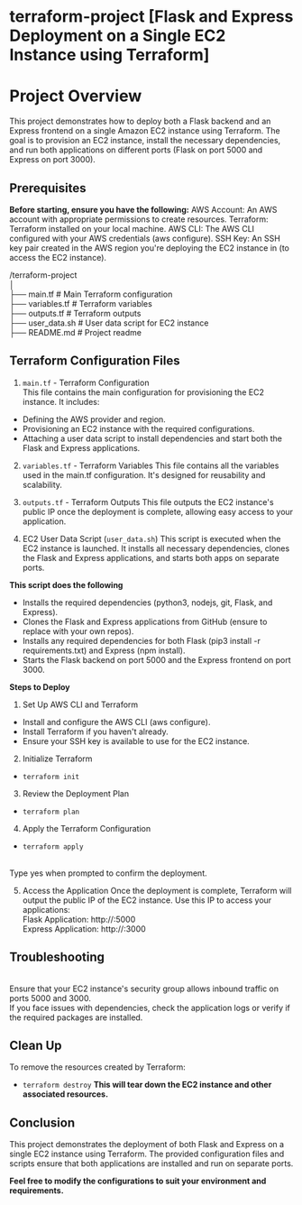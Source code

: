 # terraform-project [Flask and Express Deployment on a Single EC2 Instance using Terraform]

# Project Overview
This project demonstrates how to deploy both a Flask backend and an Express frontend on a single Amazon EC2 instance using Terraform. The goal is to provision an EC2 instance, install the necessary dependencies, and run both applications on different ports (Flask on port 5000 and Express on port 3000).

## Prerequisites
**Before starting, ensure you have the following:**
    AWS Account: An AWS account with appropriate permissions to create resources.
    Terraform: Terraform installed on your local machine.
    AWS CLI: The AWS CLI configured with your AWS credentials (aws configure).
    SSH Key: An SSH key pair created in the AWS region you're deploying the EC2 instance in (to access the EC2 instance).

/terraform-project
<br>│
<br>├── main.tf            # Main Terraform configuration
<br>├── variables.tf       # Terraform variables
<br>├── outputs.tf         # Terraform outputs
<br>├── user_data.sh       # User data script for EC2 instance
<br>├── README.md          # Project readme

## Terraform Configuration Files

1. `main.tf` - Terraform Configuration
<br>This file contains the main configuration for provisioning the EC2 instance. It includes:

- Defining the AWS provider and region.
- Provisioning an EC2 instance with the required configurations.
- Attaching a user data script to install dependencies and start both the Flask and Express applications.

2. `variables.tf` - Terraform Variables
This file contains all the variables used in the main.tf configuration. It's designed for reusability and scalability.

3. `outputs.tf` - Terraform Outputs
This file outputs the EC2 instance's public IP once the deployment is complete, allowing easy access to your application.

4. EC2 User Data Script (`user_data.sh`)
This script is executed when the EC2 instance is launched. It installs all necessary dependencies, clones the Flask and Express applications, and starts both apps on separate ports.

**This script does the following**
- Installs the required dependencies (python3, nodejs, git, Flask, and Express).
- Clones the Flask and Express applications from GitHub (ensure to replace with your own repos).
- Installs any required dependencies for both Flask (pip3 install -r requirements.txt) and Express (npm install).
- Starts the Flask backend on port 5000 and the Express frontend on port 3000.

**Steps to Deploy**
1. Set Up AWS CLI and Terraform
- Install and configure the AWS CLI (aws configure).
- Install Terraform if you haven't already.
- Ensure your SSH key is available to use for the EC2 instance.
     
2. Initialize Terraform
- `terraform init`

3. Review the Deployment Plan
- `terraform plan`

4. Apply the Terraform Configuration
- `terraform apply`

<br>Type yes when prompted to confirm the deployment.
    
5. Access the Application
Once the deployment is complete, Terraform will output the public IP of the EC2 instance. Use this IP to access your applications:
    <br>Flask Application: http://<instance-public-ip>:5000
    <br>Express Application: http://<instance-public-ip>:3000

## Troubleshooting
<br>Ensure that your EC2 instance's security group allows inbound traffic on ports 5000 and 3000.
<br>If you face issues with dependencies, check the application logs or verify if the required packages are installed.

## Clean Up
To remove the resources created by Terraform:
- `terraform destroy`
**This will tear down the EC2 instance and other associated resources.**

## Conclusion
This project demonstrates the deployment of both Flask and Express on a single EC2 instance using Terraform. The provided configuration files and scripts ensure that both applications are installed and run on separate ports.

**Feel free to modify the configurations to suit your environment and requirements.**